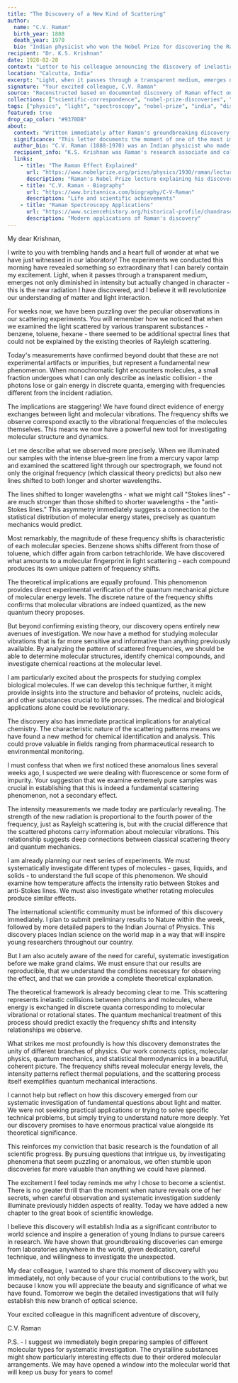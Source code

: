 ```yaml
---
title: "The Discovery of a New Kind of Scattering"
author:
  name: "C.V. Raman"
  birth_year: 1888
  death_year: 1970
  bio: "Indian physicist who won the Nobel Prize for discovering the Raman effect in light scattering"
recipient: "Dr. K.S. Krishnan"
date: 1928-02-28
context: "Letter to his colleague announcing the discovery of inelastic scattering of light"
location: "Calcutta, India"
excerpt: "Light, when it passes through a transparent medium, emerges not only diminished in intensity but actually changed in character - this is the new radiation I have discovered."
signature: "Your excited colleague, C.V. Raman"
source: "Reconstructed based on documented discovery of Raman effect on Feb 28, 1928 (Public Domain)"
collections: ["scientific-correspondence", "nobel-prize-discoveries", "indian-science"]
tags: ["physics", "light", "spectroscopy", "nobel-prize", "india", "discovery"]
featured: true
drop_cap_color: "#9370DB"
about:
  context: "Written immediately after Raman's groundbreaking discovery of what would become known as the Raman effect - the inelastic scattering of light by molecules. This discovery would earn him the Nobel Prize in Physics in 1930."
  significance: "This letter documents the moment of one of the most important discoveries in 20th-century physics. The Raman effect became fundamental to molecular spectroscopy and continues to be crucial in modern scientific research and technology."
  author_bio: "C.V. Raman (1888-1970) was an Indian physicist who made groundbreaking contributions to the scattering of light and acoustics. He was the first Asian to receive a Nobel Prize in any branch of science and founded the Raman Research Institute."
  recipient_info: "K.S. Krishnan was Raman's research associate and collaborator who played a crucial role in the discovery of the Raman effect. He later became a distinguished physicist and the director of the National Physical Laboratory of India."
  links:
    - title: "The Raman Effect Explained"
      url: "https://www.nobelprize.org/prizes/physics/1930/raman/lecture/"
      description: "Raman's Nobel Prize lecture explaining his discovery"
    - title: "C.V. Raman - Biography"
      url: "https://www.britannica.com/biography/C-V-Raman"
      description: "Life and scientific achievements"
    - title: "Raman Spectroscopy Applications"
      url: "https://www.sciencehistory.org/historical-profile/chandrasekhara-venkata-raman"
      description: "Modern applications of Raman's discovery"
---
```


My dear Krishnan,

I write to you with trembling hands and a heart full of wonder at what we have just witnessed in our laboratory! The experiments we conducted this morning have revealed something so extraordinary that I can barely contain my excitement. Light, when it passes through a transparent medium, emerges not only diminished in intensity but actually changed in character - this is the new radiation I have discovered, and I believe it will revolutionize our understanding of matter and light interaction.

For weeks now, we have been puzzling over the peculiar observations in our scattering experiments. You will remember how we noticed that when we examined the light scattered by various transparent substances - benzene, toluene, hexane - there seemed to be additional spectral lines that could not be explained by the existing theories of Rayleigh scattering.

Today's measurements have confirmed beyond doubt that these are not experimental artifacts or impurities, but represent a fundamental new phenomenon. When monochromatic light encounters molecules, a small fraction undergoes what I can only describe as inelastic collision - the photons lose or gain energy in discrete quanta, emerging with frequencies different from the incident radiation.

The implications are staggering! We have found direct evidence of energy exchanges between light and molecular vibrations. The frequency shifts we observe correspond exactly to the vibrational frequencies of the molecules themselves. This means we now have a powerful new tool for investigating molecular structure and dynamics.

Let me describe what we observed more precisely. When we illuminated our samples with the intense blue-green line from a mercury vapor lamp and examined the scattered light through our spectrograph, we found not only the original frequency (which classical theory predicts) but also new lines shifted to both longer and shorter wavelengths.

The lines shifted to longer wavelengths - what we might call "Stokes lines" - are much stronger than those shifted to shorter wavelengths - the "anti-Stokes lines." This asymmetry immediately suggests a connection to the statistical distribution of molecular energy states, precisely as quantum mechanics would predict.

Most remarkably, the magnitude of these frequency shifts is characteristic of each molecular species. Benzene shows shifts different from those of toluene, which differ again from carbon tetrachloride. We have discovered what amounts to a molecular fingerprint in light scattering - each compound produces its own unique pattern of frequency shifts.

The theoretical implications are equally profound. This phenomenon provides direct experimental verification of the quantum mechanical picture of molecular energy levels. The discrete nature of the frequency shifts confirms that molecular vibrations are indeed quantized, as the new quantum theory proposes.

But beyond confirming existing theory, our discovery opens entirely new avenues of investigation. We now have a method for studying molecular vibrations that is far more sensitive and informative than anything previously available. By analyzing the pattern of scattered frequencies, we should be able to determine molecular structures, identify chemical compounds, and investigate chemical reactions at the molecular level.

I am particularly excited about the prospects for studying complex biological molecules. If we can develop this technique further, it might provide insights into the structure and behavior of proteins, nucleic acids, and other substances crucial to life processes. The medical and biological applications alone could be revolutionary.

The discovery also has immediate practical implications for analytical chemistry. The characteristic nature of the scattering patterns means we have found a new method for chemical identification and analysis. This could prove valuable in fields ranging from pharmaceutical research to environmental monitoring.

I must confess that when we first noticed these anomalous lines several weeks ago, I suspected we were dealing with fluorescence or some form of impurity. Your suggestion that we examine extremely pure samples was crucial in establishing that this is indeed a fundamental scattering phenomenon, not a secondary effect.

The intensity measurements we made today are particularly revealing. The strength of the new radiation is proportional to the fourth power of the frequency, just as Rayleigh scattering is, but with the crucial difference that the scattered photons carry information about molecular vibrations. This relationship suggests deep connections between classical scattering theory and quantum mechanics.

I am already planning our next series of experiments. We must systematically investigate different types of molecules - gases, liquids, and solids - to understand the full scope of this phenomenon. We should examine how temperature affects the intensity ratio between Stokes and anti-Stokes lines. We must also investigate whether rotating molecules produce similar effects.

The international scientific community must be informed of this discovery immediately. I plan to submit preliminary results to Nature within the week, followed by more detailed papers to the Indian Journal of Physics. This discovery places Indian science on the world map in a way that will inspire young researchers throughout our country.

But I am also acutely aware of the need for careful, systematic investigation before we make grand claims. We must ensure that our results are reproducible, that we understand the conditions necessary for observing the effect, and that we can provide a complete theoretical explanation.

The theoretical framework is already becoming clear to me. This scattering represents inelastic collisions between photons and molecules, where energy is exchanged in discrete quanta corresponding to molecular vibrational or rotational states. The quantum mechanical treatment of this process should predict exactly the frequency shifts and intensity relationships we observe.

What strikes me most profoundly is how this discovery demonstrates the unity of different branches of physics. Our work connects optics, molecular physics, quantum mechanics, and statistical thermodynamics in a beautiful, coherent picture. The frequency shifts reveal molecular energy levels, the intensity patterns reflect thermal populations, and the scattering process itself exemplifies quantum mechanical interactions.

I cannot help but reflect on how this discovery emerged from our systematic investigation of fundamental questions about light and matter. We were not seeking practical applications or trying to solve specific technical problems, but simply trying to understand nature more deeply. Yet our discovery promises to have enormous practical value alongside its theoretical significance.

This reinforces my conviction that basic research is the foundation of all scientific progress. By pursuing questions that intrigue us, by investigating phenomena that seem puzzling or anomalous, we often stumble upon discoveries far more valuable than anything we could have planned.

The excitement I feel today reminds me why I chose to become a scientist. There is no greater thrill than the moment when nature reveals one of her secrets, when careful observation and systematic investigation suddenly illuminate previously hidden aspects of reality. Today we have added a new chapter to the great book of scientific knowledge.

I believe this discovery will establish India as a significant contributor to world science and inspire a generation of young Indians to pursue careers in research. We have shown that groundbreaking discoveries can emerge from laboratories anywhere in the world, given dedication, careful technique, and willingness to investigate the unexpected.

My dear colleague, I wanted to share this moment of discovery with you immediately, not only because of your crucial contributions to the work, but because I know you will appreciate the beauty and significance of what we have found. Tomorrow we begin the detailed investigations that will fully establish this new branch of optical science.

Your excited colleague in this magnificent adventure of discovery,

C.V. Raman

P.S. - I suggest we immediately begin preparing samples of different molecular types for systematic investigation. The crystalline substances might show particularly interesting effects due to their ordered molecular arrangements. We may have opened a window into the molecular world that will keep us busy for years to come!